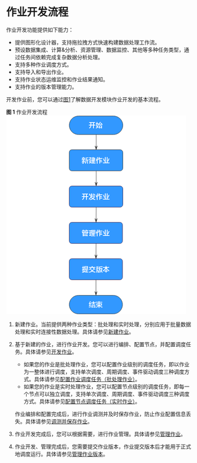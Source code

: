# 作业开发流程<a name="dgc_01_0432"></a>

作业开发功能提供如下能力：

-   提供图形化设计器，支持拖拉拽方式快速构建数据处理工作流。
-   预设数据集成、计算&分析、资源管理、数据监控、其他等多种任务类型，通过任务间依赖完成复杂数据分析处理。
-   支持多种作业调度方式。
-   支持导入和导出作业。
-   支持作业状态运维监控和作业结果通知。
-   支持作业的版本管理能力。

开发作业前，您可以通过[图1](#fig751515296455)了解数据开发模块作业开发的基本流程。

**图 1**  作业开发流程<a name="fig751515296455"></a>  
![](figures/作业开发流程.png "作业开发流程")

1.  新建作业。当前提供两种作业类型：批处理和实时处理，分别应用于批量数据处理和实时连接性数据处理。具体请参见[新建作业](新建作业.md)。
2.  基于新建的作业，进行作业开发。您可以进行编排、配置节点，并配置调度任务。具体请参见[开发作业](开发作业.md)。

    -   如果您的作业是批处理作业，您可以配置作业级别的调度任务，即以作业为一整体进行调度，支持单次调度、周期调度、事件驱动调度三种调度方式。具体请参见[配置作业调度任务（批处理作业）](调度作业.md#zh-cn_topic_0099797007_section1590152794714)。
    -   如果您的作业是实时处理作业，您可以配置节点级别的调度任务，即每一个节点可以独立调度，支持单次调度、周期调度、事件驱动调度三种调度方式。具体请参见[配置节点调度任务（实时作业）](调度作业.md#zh-cn_topic_0099797007_section644754422910)。

    作业编排和配置完成后，进行作业调测并及时保存作业，防止作业配置信息丢失。具体请参见[调测并保存作业](开发作业.md#zh-cn_topic_0099797007_section1267113200395)。

3.  作业开发完成后，您可以根据需要，进行作业管理。具体请参见[管理作业](管理作业.md)。
4.  作业开发、管理完成后，您需要提交作业版本，作业提交版本后才能用于正式地调度运行。具体请参见[管理作业版本](管理作业版本.md)。

